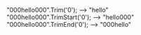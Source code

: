 "000hello000".Trim('0'); --> "hello"\
"000hello000".TrimStart('0'); --> "hello000"\
"000hello000".TrimEnd('0'); --> "000hello"
